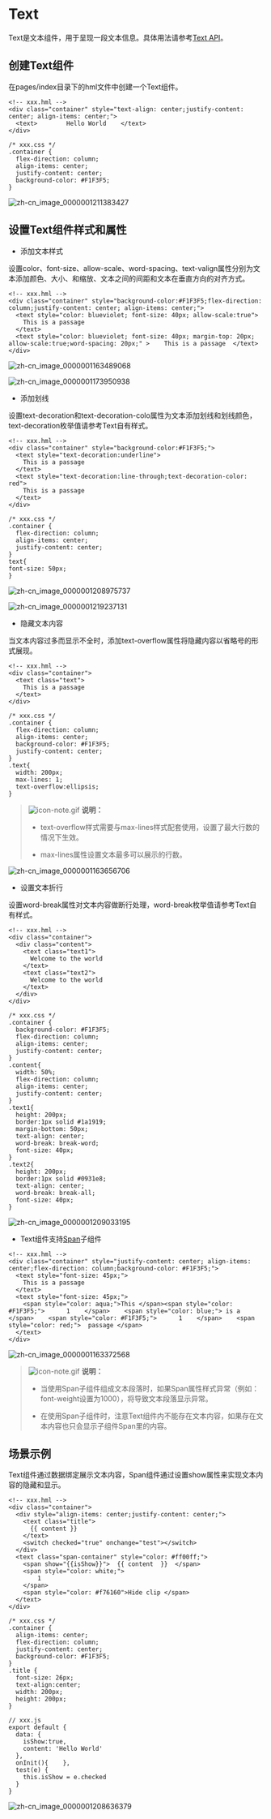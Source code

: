 # Text

Text是文本组件，用于呈现一段文本信息。具体用法请参考[Text API](../js-reference/js-based-web-like-development-paradigm/js-components-basic-text.md)。


## 创建Text组件

在pages/index目录下的hml文件中创建一个Text组件。

```
<!-- xxx.hml -->
<div class="container" style="text-align: center;justify-content: center; align-items: center;">
  <text>        Hello World    </text>
</div>
```

```
/* xxx.css */
.container {
  flex-direction: column;
  align-items: center;
  justify-content: center;
  background-color: #F1F3F5;
}
```

![zh-cn_image_0000001211383427](figures/zh-cn_image_0000001211383427.png)


## 设置Text组件样式和属性

- 添加文本样式


设置color、font-size、allow-scale、word-spacing、text-valign属性分别为文本添加颜色、大小、和缩放、文本之间的间距和文本在垂直方向的对齐方式。


```
<!-- xxx.hml -->
<div class="container" style="background-color:#F1F3F5;flex-direction: column;justify-content: center; align-items: center;">   
  <text style="color: blueviolet; font-size: 40px; allow-scale:true"> 
    This is a passage
  </text>
  <text style="color: blueviolet; font-size: 40px; margin-top: 20px; allow-scale:true;word-spacing: 20px;" >    This is a passage  </text>
</div>
```


![zh-cn_image_0000001163489068](figures/zh-cn_image_0000001163489068.png)


![zh-cn_image_0000001173950938](figures/zh-cn_image_0000001173950938.png)


- 添加划线


设置text-decoration和text-decoration-colo属性为文本添加划线和划线颜色，text-decoration枚举值请参考Text自有样式。


```
<!-- xxx.hml -->
<div class="container" style="background-color:#F1F3F5;">
  <text style="text-decoration:underline">
    This is a passage
  </text>
  <text style="text-decoration:line-through;text-decoration-color: red">
    This is a passage
  </text>
</div>
```


```
/* xxx.css */
.container {
  flex-direction: column;
  align-items: center;
  justify-content: center;
}
text{
font-size: 50px;
}
```


![zh-cn_image_0000001208975737](figures/zh-cn_image_0000001208975737.png)


![zh-cn_image_0000001219237131](figures/zh-cn_image_0000001219237131.png)


- 隐藏文本内容


当文本内容过多而显示不全时，添加text-overflow属性将隐藏内容以省略号的形式展现。


```
<!-- xxx.hml -->
<div class="container">
  <text class="text">
    This is a passage
  </text>
</div>
```


```
/* xxx.css */
.container {
  flex-direction: column;
  align-items: center;
  background-color: #F1F3F5;
  justify-content: center;
}
.text{
  width: 200px;
  max-lines: 1;
  text-overflow:ellipsis;
}
```


> ![icon-note.gif](public_sys-resources/icon-note.gif) **说明：**
> - text-overflow样式需要与max-lines样式配套使用，设置了最大行数的情况下生效。
> 
> - max-lines属性设置文本最多可以展示的行数。


![zh-cn_image_0000001163656706](figures/zh-cn_image_0000001163656706.png)


- 设置文本折行


设置word-break属性对文本内容做断行处理，word-break枚举值请参考Text自有样式。


```
<!-- xxx.hml -->
<div class="container">
  <div class="content">
    <text class="text1">
      Welcome to the world
    </text>
    <text class="text2">
      Welcome to the world
    </text>
  </div>
</div>
```


```
/* xxx.css */
.container {
  background-color: #F1F3F5;
  flex-direction: column;
  align-items: center;
  justify-content: center;
}
.content{
  width: 50%;
  flex-direction: column;
  align-items: center;
  justify-content: center;
}
.text1{
  height: 200px;
  border:1px solid #1a1919;
  margin-bottom: 50px;
  text-align: center;
  word-break: break-word;
  font-size: 40px;
}
.text2{
  height: 200px;
  border:1px solid #0931e8;
  text-align: center;
  word-break: break-all;
  font-size: 40px;
}
```


![zh-cn_image_0000001209033195](figures/zh-cn_image_0000001209033195.png)


- Text组件支持[Span](../js-reference/js-based-web-like-development-paradigm/js-components-basic-span.md)子组件


```
<!-- xxx.hml -->
<div class="container" style="justify-content: center; align-items: center;flex-direction: column;background-color: #F1F3F5;">
  <text style="font-size: 45px;">
    This is a passage
  </text>
  <text style="font-size: 45px;">
    <span style="color: aqua;">This </span><span style="color: #F1F3F5;">      1    </span>    <span style="color: blue;"> is a </span>    <span style="color: #F1F3F5;">      1    </span>    <span style="color: red;">  passage </span>
  </text>
</div>
```


![zh-cn_image_0000001163372568](figures/zh-cn_image_0000001163372568.png)


> ![icon-note.gif](public_sys-resources/icon-note.gif) **说明：**
> - 当使用Span子组件组成文本段落时，如果Span属性样式异常（例如：font-weight设置为1000），将导致文本段落显示异常。
> 
> - 在使用Span子组件时，注意Text组件内不能存在文本内容，如果存在文本内容也只会显示子组件Span里的内容。


## 场景示例

Text组件通过数据绑定展示文本内容，Span组件通过设置show属性来实现文本内容的隐藏和显示。

```
<!-- xxx.hml -->
<div class="container">
  <div style="align-items: center;justify-content: center;">
    <text class="title">
      {{ content }}
    </text>
    <switch checked="true" onchange="test"></switch>
  </div>
  <text class="span-container" style="color: #ff00ff;">
    <span show="{{isShow}}">  {{ content  }}  </span>
    <span style="color: white;">
        1
    </span>
    <span style="color: #f76160">Hide clip </span>
  </text>
</div>
```

```
/* xxx.css */
.container {
  align-items: center;
  flex-direction: column;
  justify-content: center;
  background-color: #F1F3F5;
}
.title {
  font-size: 26px;
  text-align:center;
  width: 200px;
  height: 200px;
}
```

```
// xxx.js
export default {   
  data: {    
    isShow:true,    
    content: 'Hello World'
  },   
  onInit(){    },  
  test(e) {    
    this.isShow = e.checked  
  }
}
```

![zh-cn_image_0000001208636379](figures/zh-cn_image_0000001208636379.gif)
